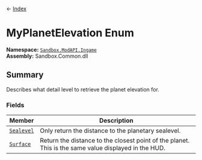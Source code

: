 ← [Index](ApiIndex)
# MyPlanetElevation Enum
**Namespace:** [`Sandbox.ModAPI.Ingame`](Sandbox.ModAPI.Ingame)  
**Assembly:** Sandbox.Common.dll  
## Summary
Describes what detail level to retrieve the planet elevation for.
### Fields
|Member|Description|
|---|---|
|[`Sealevel`](Sandbox.ModAPI.Ingame.Sealevel)|Only return the distance to the planetary sealevel.|
|[`Surface`](Sandbox.ModAPI.Ingame.Surface)|Return the distance to the closest point of the planet. This is the same value displayed in the HUD.|

